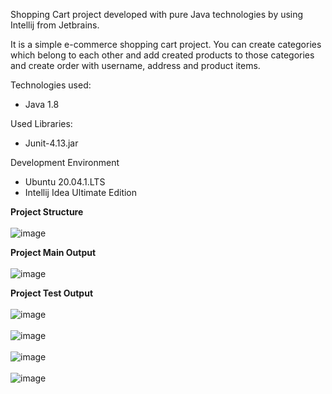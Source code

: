 Shopping Cart project developed with pure Java technologies by using Intellij from Jetbrains.

It is a simple e-commerce shopping cart project. You can create categories which belong to each other and add created products to those categories and create order with username, address and product items.

Technologies used:
* Java 1.8

Used Libraries:
* Junit-4.13.jar

Development Environment
* Ubuntu 20.04.1.LTS
* Intellij Idea Ultimate Edition


**Project Structure**  <br /><br />
![image](https://user-images.githubusercontent.com/26629591/94365812-7f17bf80-00dc-11eb-8e75-7367f7ce00aa.png)

**Project Main Output** <br /><br />
![image](https://user-images.githubusercontent.com/26629591/94365746-fef15a00-00db-11eb-8147-78868a504182.png)

**Project Test Output** <br /><br />
![image](https://user-images.githubusercontent.com/26629591/94365820-92c32600-00dc-11eb-8487-b3428f761b8a.png)
<br /><br />
![image](https://user-images.githubusercontent.com/26629591/94365873-154be580-00dd-11eb-9a3c-bb92370054ed.png)
<br /><br />
![image](https://user-images.githubusercontent.com/26629591/94365884-23016b00-00dd-11eb-989b-21ab4391bfb5.png)
<br /><br />
![image](https://user-images.githubusercontent.com/26629591/94365891-30b6f080-00dd-11eb-935c-ecf3b07217bb.png)

